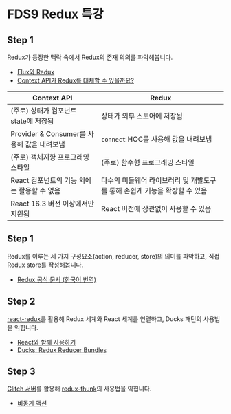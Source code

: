 # FDS9 Redux 특강

## Step 1

Redux가 등장한 맥락 속에서 Redux의 존재 의의를 파악해봅니다.

- [Flux와 Redux](https://taegon.kim/archives/5288)
- [Context API가 Redux를 대체할 수 있을까요?](https://medium.com/@Dev_Bono/context-api%EA%B0%80-redux%EB%A5%BC-%EB%8C%80%EC%B2%B4%ED%95%A0-%EC%88%98-%EC%9E%88%EC%9D%84%EA%B9%8C%EC%9A%94-76a6209b369b)

| Context API | Redux |
| ------- | ------- |
| (주로) 상태가 컴포넌트 state에 저장됨 | 상태가 외부 스토어에 저장됨 |
| Provider & Consumer를 사용해 값을 내려보냄 | `connect` HOC를 사용해 값을 내려보냄 |
| (주로) 객체지향 프로그래밍 스타일 | (주로) 함수형 프로그래밍 스타일 |
| React 컴포넌트의 기능 외에는 활용할 수 없음 | 다수의 미들웨어 라이브러리 및 개발도구를 통해 손쉽게 기능을 확장할 수 있음 |
| React 16.3 버전 이상에서만 지원됨 | React 버전에 상관없이 사용할 수 있음 |

## Step 1

Redux를 이루는 세 가지 구성요소(action, reducer, store)의 의미를 파악하고, 직접 Redux store를 작성해봅니다.

- [Redux 공식 문서 (한국어 번역)](https://deminoth.github.io/redux/)

## Step 2

[react-redux](https://www.npmjs.com/package/react-redux)를 활용해 Redux 세계와 React 세계를 연결하고, Ducks 패턴의 사용법을 익힙니다.

- [React와 함께 사용하기](https://deminoth.github.io/redux/basics/UsageWithReact.html)
- [Ducks: Redux Reducer Bundles](https://github.com/JisuPark/ducks-modular-redux)

## Step 3

[Glitch 서버](https://glitch.com/edit/#!/fds-json-server-todo-noauth)를 활용해 [redux-thunk](https://www.npmjs.com/package/redux-thunk)의 사용법을 익힙니다.

- [비동기 액션](https://deminoth.github.io/redux/advanced/AsyncActions.html)